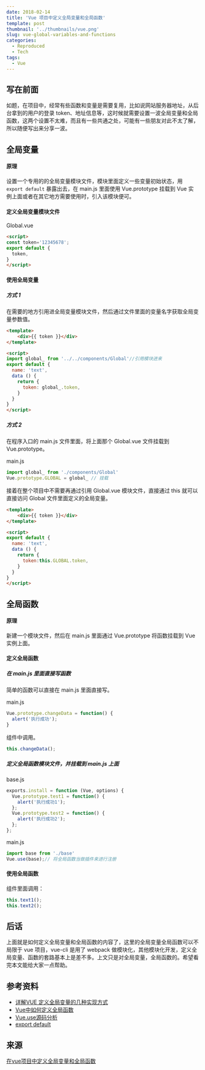 ```yaml
---
date: 2018-02-14
title: 'Vue 项目中定义全局变量和全局函数'
template: post
thumbnail: '../thumbnails/vue.png'
slug: vue-global-variables-and-functions
categories:
  - Reproduced
  - Tech
tags:
  - Vue
---
```


## 写在前面

如题，在项目中，经常有些函数和变量是需要复用，比如说网站服务器地址，从后台拿到的用户的登录 token、地址信息等，这时候就需要设置一波全局变量和全局函数，这两个设置不太难，而且有一些共通之处，可能有一些朋友对此不太了解，所以随便写出来分享一波。

## 全局变量

#### 原理

设置一个专用的的全局变量模块文件，模块里面定义一些变量初始状态，用 `export default` 暴露出去，在 main.js 里面使用 Vue.prototype 挂载到 Vue 实例上面或者在其它地方需要使用时，引入该模块便可。

#### 定义全局变量模块文件

<div class="filename">Global.vue</div>

```html
<script>
const token='12345678';
export default {
  token,
}
</script>
```

#### 使用全局变量
##### 方式 1

在需要的地方引用进全局变量模块文件，然后通过文件里面的变量名字获取全局变量参数值。

```html
<template>
    <div>{{ token }}</div>
</template>

<script>
import global_ from '../../components/Global'//引用模块进来
export default {
  name: 'text',
  data () {
    return {
      token: global_.token,
    }
  }
}
</script>
```

##### 方式 2

在程序入口的 main.js 文件里面，将上面那个 Global.vue 文件挂载到 Vue.prototype。

<div class="filename">main.js</div>

```js
import global_ from './components/Global'
Vue.prototype.GLOBAL = global_ // 挂载
```

接着在整个项目中不需要再通过引用 Global.vue 模块文件，直接通过 this 就可以直接访问 Global 文件里面定义的全局变量。

```html
<template>
    <div>{{ token }}</div>
</template>

<script>
export default {
  name: 'text',
  data () {
    return {
      token:this.GLOBAL.token,
    }
  }
}
</script>
```

## 全局函数

#### 原理

新建一个模块文件，然后在 main.js 里面通过 Vue.prototype 将函数挂载到 Vue 实例上面。

#### 定义全局函数

##### 在 main.js 里面直接写函数

简单的函数可以直接在 main.js 里面直接写。

<div class="filename">main.js</div>

```js
Vue.prototype.changeData = function() {
  alert('执行成功');
}
```

组件中调用。

```js
this.changeData();
```
##### 定义全局函数模块文件，并挂载到 main.js 上面

<div class="filename">base.js</div>

```js
exports.install = function (Vue, options) {
  Vue.prototype.test1 = function() {
    alert('执行成功1');
  };
  Vue.prototype.test2 = function() {
    alert('执行成功2');
  };
};
```

<div class="filename">main.js</div>

```js
import base from './base'
Vue.use(base);// 将全局函数当做插件来进行注册
```

#### 使用全局函数

组件里面调用：

```js
this.text1();
this.text2();
```

## 后话

上面就是如何定义全局变量和全局函数的内容了，这里的全局变量全局函数可以不局限于 vue 项目，vue-cli 是用了 webpack 做模块化，其他模块化开发，定义全局变量、函数的套路基本上是差不多。上文只是对全局变量，全局函数的。希望看完本文能给大家一点帮助。

## 参考资料

+ [详解VUE 定义全局变量的几种实现方式](https://link.juejin.im/?target=http%3A%2F%2Fwww.jb51.net%2Farticle%2F115093.htm)
+ [Vue中如何定义全局函数](https://link.juejin.im/?target=http%3A%2F%2Fwww.jianshu.com%2Fp%2F04dffe7a6b74)
+ [Vue.use源码分析](https://link.juejin.im/?target=http%3A%2F%2Fwww.cnblogs.com%2Fdupd%2Fp%2F6716386.html)
+ [export default](https://link.juejin.im/?target=https%3A%2F%2Fsegmentfault.com%2Fq%2F1010000006854993)

## 来源

[在vue项目中定义全局变量和全局函数](https://juejin.im/post/59eddbfe6fb9a0450908abb4)